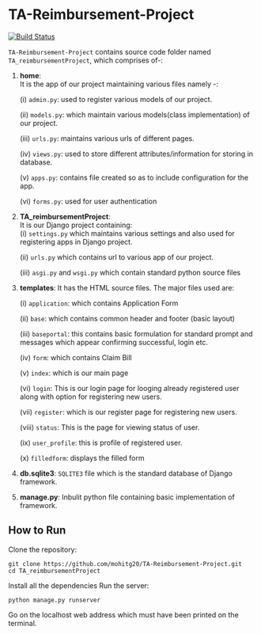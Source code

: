 # TA-Reimbursement-Project

[![Build Status](https://github.com/nsingla20/TA-Reimbursement-Project/actions/workflows/django.yml/badge.svg)](https://travis-ci.org/joemccann/dillinger)

`TA-Reimbursement-Project` contains source code folder named `TA_reimbursementProject`, which comprises of-:

1. **home**:  
It is the app of our project maintaining various files namely -:  

    (i) `admin.py`: used to register various models of our project.  

    (ii) `models.py`: which maintain various models(class implementation) of our project.  

    (iii) `urls.py`: maintains various urls of different pages.  

    (iv) `views.py`: used to store different attributes/information for storing in database.  

    (v) `apps.py`: contains file created so as to include configuration for the app.  

    (vi) `forms.py`: used for user authentication

2. **TA_reimbursementProject**:  
    It is our Django project containing:  
    (i) `settings.py` which maintains various settings and also used for registering apps in Django project.  

    (ii) `urls.py` which contains url to various app of our project.  

    (iii) `asgi.py` and `wsgi.py` which contain standard python source files

3. **templates**:
It has the HTML source files. The major files used are:  

    (i) `application`: which contains Application Form  

    (ii) `base`: which contains common header and footer (basic layout)  

    (iii) `baseportal`: this contains basic formulation for standard prompt and messages which appear confirming successful, login etc.  

    (iv) `form`: which contains Claim Bill  

    (v) `index`: which is our main page  

    (vi) `login`: This is our login page for looging already registered user along with option for registering new users.  

    (vii) `register`: which is our register page for registering new users.  

    (viii) `status`: This is the page for viewing status of user.  

    (ix) `user_profile`: this is profile of registered user.  

    (x) `filledform`: displays the filled form

4. **db.sqlite3**:
`SQLITE3` file which is the standard database of Django framework.

5. **manage.py**: Inbulit python file containing basic implementation of framework.

## How to Run

Clone the repository:

```
git clone https://github.com/mohitg20/TA-Reimbursement-Project.git
cd TA_reimbursementProject
```

Install all the dependencies
Run the server:

```
python manage.py runserver
```

Go on the localhost web address which must have been printed on the terminal.
